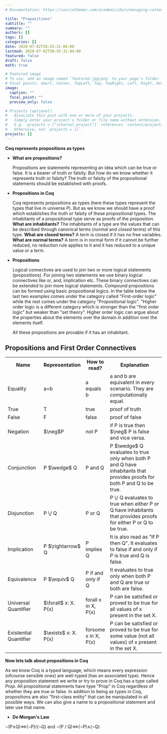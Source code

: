 ```yaml
---
# Documentation: https://sourcethemes.com/academic/docs/managing-content/

title: "Propositions"
subtitle: ""
summary: ""
authors: []
tags: []
categories: []
date: 2020-07-02T20:55:31-04:00
lastmod: 2020-07-02T20:55:31-04:00
featured: false
draft: false
math: true

# Featured image
# To use, add an image named `featured.jpg/png` to your page's folder.
# Focal points: Smart, Center, TopLeft, Top, TopRight, Left, Right, BottomLeft, Bottom, BottomRight.
image:
  caption: ""
  focal_point: ""
  preview_only: false

# Projects (optional).
#   Associate this post with one or more of your projects.
#   Simply enter your project's folder or file name without extension.
#   E.g. `projects = ["internal-project"]` references `content/project/deep-learning/index.md`.
#   Otherwise, set `projects = []`.
projects: []
---
```


**Coq represents propositions as types**

-   **What are propositions?**

    Propositions are statements representing an idea which can be true
    or false. It is a bearer of truth or falsity. But how do we know
    whether it represents truth or falsity? The truth or falsity of the
    propositional statements should be established with proofs.

-   **Propositions in Coq**

    Coq represents propositions as types (here these types represent the
    types that live in universe $P$). But as we know we should have a
    proof which establishes the truth or falsity of these propositional
    types. The inhabitants of a propositional type serve as proofs of
    the proposition. **What are inhabitants?** The inhabitants of a type
    are the values that can be described through canonical terms
    ($normal$ and $closed$ terms) of this type. **What are closed
    terms?** A term is closed if it has no free variables. **What are
    normal terms?** A term is in normal form if it cannot be further
    reduced, no reduction rule applies to it and it has reduced to a
    unique value or a term.

-   **Propositions**

    Logical connectives are used to join two or more logical statements
    (propositions). For joining two statements we use binary logical
    connectives like or, and, implication etc. These binary connectives
    can be extended to join more logical statements. Compound
    propositions can be formed using basic propositional logics. In the 
    table below the last two examples comes under the category called
    \"First-order logic\" while the rest comes under the category
    \"Propositional logic\". \"Higher order logic is a different
    category which is stronger than the \"first order logic\" but weaker
    than \"set theory\". Higher order logic can argue about the
    properties about the elements over the domain in addition over the
    elements itself.

    All these propositions are provable if it has an inhabitant.

    <!DOCTYPE html>
<html>
<body>

<h2>Propositions and First Order Connectives</h2>

<table style="width:100%">
<col style="width:25%">
	<col style="width:15%">
	<col style="width:15%">
  <col style="width:45%">
  <tr>
    <th>Name</th>
    <th>Representation</th> 
    <th>How to read?</th>
    <th>Explanation</th>
  </tr>
  <tr>
    <td>Equality</td>
    <td>a=b</td>
    <td>a equals b</td>
    <td>a and b are equivalent in every scenario. They are computationally equal.</td>
  </tr>
  <tr>
    <td>True</td>
    <td>T</td>
    <td>true</td>
    <td>proof of truth</td>
  </tr>
    <tr>
    <td>False</td>
    <td>F</td>
    <td>false</td>
    <td>proof of false</td>
  </tr>
  <tr>
    <td>Negation</td>
    <td> <text>$\neg$P </text></td>
    <td>not P</td>
    <td>if P is true then $\neg$ P is false and vice versa.</td>
  </tr>
    <tr>
    <td>Conjunction</td>
    <td>P $\wedge$ Q</td>
    <td>P and Q</td>
    <td>P $\wedge$ Q evaluates to true only when both P and Q have inhabitants that provides proofs for both P and Q to be true.</td>
  </tr>
    <tr>
    <td>Disjunction</td>
    <td>P \/ Q</td>
    <td>P or Q</td>
    <td>P \/ Q evaluates to true when either P or Q have inhabitants that provides proofs for either P or Q to be true.</td>
  </tr>
    <tr>
    <td>Implication</td>
    <td>P $\rightarrow$ Q</td>
    <td>P implies Q</td>
    <td>It is also read as "If P then Q". It evaluates to false if and only if P is true and Q is false.</td>
  </tr>
    <tr>
    <td>Equivalence</td>
    <td>P $\equiv$ Q</td>
    <td>P if and only if Q</td>
    <td>It evaluates to true only when both P and Q are true or both are false.</td>
  </tr>
  <tr>
    <td>Universal Quantifier</td>
    <td>$\forall$ x: X. P(x)</td>
    <td>forall x in X, P(x) </td>
    <td>P can be satisfied or proved to be true for all values of x present in the set X.</td>
  </tr>
    <tr>
    <td>Existential Quantifier</td>
    <td>$\exists$ x: X. P(x)</td>
    <td>forsome x in X, P(x)</td>
    <td>P can be satisfied or proved to be true for some value (not all values) of x present in the set X.</td>
  </tr>
  
</table>

</body>
</html>

**Now lets talk about propositions in Coq**

As we know Coq is a typed language, which means every expression (ofcourse sensible ones) are well-typed (has an associated type). Hence any proposition statement we write or try to prove in Coq has a type called $Prop$. All propositional statements have type "Prop" in Coq regardless of whether they are true or false. In addition to being as types in Coq, propositions are also "first-class entity" that can be manipulated in all possible ways. We can also give a name to a propositional statement and later use that name. 

- **De Morgan's Law**

$\neg$(P$\wedge$Q)$\iff$($\neg$P)\/($\neg$Q)
and
$\neg$(P \/ Q)$\iff$($\neg$P)$\wedge$($\neg$Q)










   